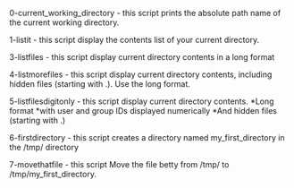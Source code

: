 0-current_working_directory - this script prints the absolute path name of the current working directory.

1-listit - this script display the contents list of your current directory.

3-listfiles - this script display current directory contents in a long format

4-listmorefiles - this script display  current directory contents, including hidden files (starting with .). Use the long format.

5-listfilesdigitonly - this script display  current directory contents.
*Long format
*with user and group IDs displayed numerically
*And hidden files (starting with .)

 6-firstdirectory - this script creates a directory named my_first_directory in the /tmp/ directory 

 7-movethatfile - this script Move the file betty from /tmp/ to /tmp/my_first_directory.
